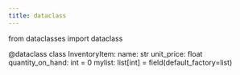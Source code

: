 ```yaml
---
title: dataclass
---
```

from dataclasses import dataclass

@dataclass
class InventoryItem:
    name: str
    unit_price: float
    quantity_on_hand: int = 0
    mylist: list[int] = field(default_factory=list)
